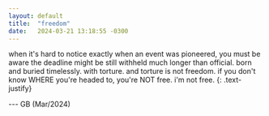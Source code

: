 ```yaml
---
layout: default
title:  "freedom"
date:   2024-03-21 13:18:55 -0300
---
```


when it's hard to notice exactly when an event was pioneered, you must be aware the deadline might be still withheld much longer than official. born and buried timelessly. with torture. and torture is not freedom. if you don't know WHERE you're headed to, you're NOT free.
i'm not free.
{: .text-justify}

--- GB (Mar/2024)
